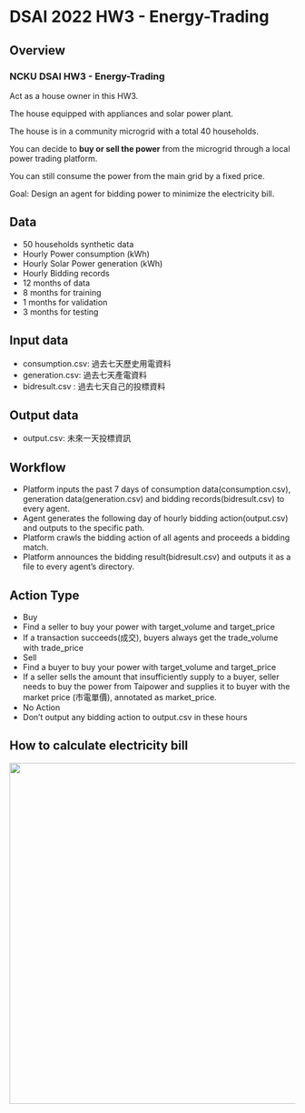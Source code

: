 # DSAI 2022 HW3 - Energy-Trading

## Overview
### NCKU DSAI HW3 - Energy-Trading


Act as a house owner in this HW3.

The house equipped with appliances and solar power plant.

The house is in a community microgrid with a total 40 households.

You can decide to **buy or sell the power** from the microgrid through a local power trading platform.

You can still consume the power from the main grid by a fixed price.


Goal: Design an agent for bidding power to minimize the electricity bill.

## Data
* 50 households synthetic data
* Hourly Power consumption (kWh)
* Hourly Solar Power generation (kWh)
* Hourly Bidding records
* 12 months of data
 * 8 months for training
 * 1 months for validation
 * 3 months for testing

## Input data
* consumption.csv: 過去七天歷史用電資料
* generation.csv: 過去七天產電資料
* bidresult.csv : 過去七天自己的投標資料

## Output data
* output.csv: 未來一天投標資訊

## Workflow
* Platform inputs the past 7 days of consumption data(consumption.csv), generation data(generation.csv) and bidding records(bidresult.csv) to every agent.
* Agent generates the following day of hourly bidding action(output.csv) and outputs to the specific path.
* Platform crawls the bidding action of all agents and proceeds a bidding match.
* Platform announces the bidding result(bidresult.csv) and outputs it as a file to every agent’s directory.

## Action Type
* Buy
 * Find a seller to buy your power with target_volume and target_price
 * If a transaction succeeds(成交), buyers always get the trade_volume with trade_price
* Sell
 * Find a buyer to buy your power with target_volume and target_price
 * If a seller sells the amount that insufficiently supply to a buyer, seller needs to buy the power from Taipower and supplies it to buyer with the market price (市電單價), annotated as market_price.
* No Action
 * Don’t output any bidding action to output.csv in these hours 

## How to calculate electricity bill
<img src="https://github.com/hardychang/DSAI2022_HW3-Energy-Trading/blob/main/calculate.png" width="600"/><br/>

